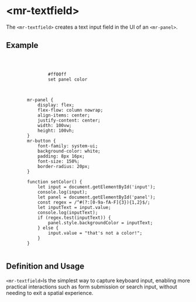 # &lt;mr-textfield&gt;

The `<mr-textfield>` creates a text input field in the UI of an `<mr-panel>`.

## Example

<inline-repl>
    <code slot="html">
        <mr-app>
            <mr-panel id="panel">
                <mr-textfield id="input">#ff00ff</mr-textfield>
                <mr-button onclick="setColor()">set panel color</mr-button>
            </mr-panel>
        </mr-app>
    </code>
    <code slot="css">
        mr-panel {
            display: flex;
            flex-flow: column nowrap;
            align-items: center;
            justify-content: center;
            width: 100vw;
            height: 100vh;
        }
        mr-button {
            font-family: system-ui;
            background-color: white;
            padding: 8px 16px;
            font-size: 150%;
            border-radius: 20px;
        }
    </code>
    <code slot="javascript">
        function setColor() {
            let input = document.getElementById('input');
            console.log(input);
            let panel = document.getElementById('panel');
            const regex = /^#(?:[0-9a-fA-F]{3}){1,2}$/;
            let inputText = input.value;
            console.log(inputText);
            if (regex.test(inputText)) {
                panel.style.backgroundColor = inputText;
            } else {
                input.value = "that's not a color!";
            }
        }
    </code>
</inline-repl>

## Definition and Usage

`<mr-textfield>`Is the simplest way to capture keyboard input, enabling more practical interactions such as form submission or search input, without needing to exit a spatial experience.
